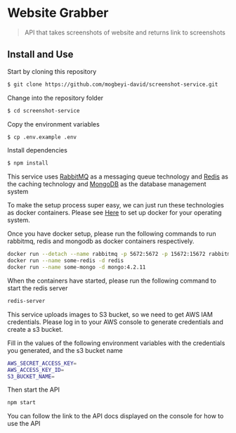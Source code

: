 # Website Grabber
> API that takes screenshots of website and returns link to screenshots

## Install and Use

Start by cloning this repository

```sh
$ git clone https://github.com/mogbeyi-david/screenshot-service.git
```

Change into the repository folder
```sh
$ cd screenshot-service
```

Copy the environment variables

```sh
$ cp .env.example .env
```

Install dependencies
```sh
$ npm install
```

This service uses [RabbitMQ](https://www.rabbitmq.com/) as a messaging queue technology and 
[Redis](https://redis.io/) as the caching technology and [MongoDB](https://www.mongodb.com/) as the database management system

To make the setup process super easy, we can just run these technologies as 
docker containers. Please see [Here](https://www.docker.com/get-started) to set up docker for 
your operating system.

Once you have docker setup, please run the following commands to run rabbitmq, redis 
and mongodb as docker containers respectively.
```sh
docker run --detach --name rabbitmq -p 5672:5672 -p 15672:15672 rabbitmq:3-management
docker run --name some-redis -d redis
docker run --name some-mongo -d mongo:4.2.11
```

When the containers have started, please run the following command to start the redis server

```sh
redis-server
```

This service uploads images to S3 bucket, so we need to get AWS IAM credentials.
Please log in to your AWS console to generate credentials and create a s3 bucket.

Fill in the values of the following environment variables with the credentials you
generated, and the s3 bucket name

```sh
AWS_SECRET_ACCESS_KEY=
AWS_ACCESS_KEY_ID=
S3_BUCKET_NAME=
```

Then start the API
```sh
npm start
```

You can follow the link to the API docs displayed on the console for how to 
use the API